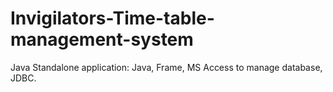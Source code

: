 # Invigilators-Time-table-management-system
Java Standalone application: Java, Frame, MS Access to manage database, JDBC.
